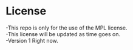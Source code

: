 # License
 -This repo is only for the use of the MPL license. <br>
 -This license will be updated as time goes on. <br>
 -Version 1 Right now.
